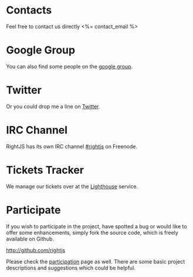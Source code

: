 # Contacts

Feel free to contact us directly <%= contact_email %>


# Google Group

You can also find some people on the [google group](http://groups.google.com/group/rightjs).

# Twitter

Or you could drop me a line on [Twitter](http://twitter.com/rightjs).

# IRC Channel

RightJS has its own IRC channel [#rightjs](irc://irc.freenode.net/rightjs) on Freenode.

# Tickets Tracker

We manage our tickets over at the [Lighthouse](<%= RIGHTJS_TICKETS_TRACKER_URL %>) service.

# Participate

If you wish to participate in the project, have spotted a bug or would like to offer some 
enhancements, simply fork the source code, which is freely available on Github.

<http://github.com/rightjs>

Please check the [participation](/participate) page as well. There are some basic project
descriptions and suggestions which could be helpful.